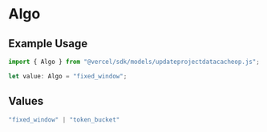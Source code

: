 # Algo

## Example Usage

```typescript
import { Algo } from "@vercel/sdk/models/updateprojectdatacacheop.js";

let value: Algo = "fixed_window";
```

## Values

```typescript
"fixed_window" | "token_bucket"
```